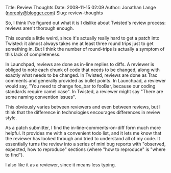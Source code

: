 Title: Review Thoughts
Date: 2008-11-15 02:09
Author: Jonathan Lange (noreply@blogger.com)
Slug: review-thoughts

So, I think I've figured out what it is I dislike about Twisted's review
process: reviews aren't thorough enough.  
  
This sounds a little weird, since it's actually <span>really hard</span>
to get a patch into Twisted: it almost always takes me at least three
round trips just to get something in. But I think the number of
round-trips is actually a symptom of this lack of completeness.  
  
In Launchpad, reviews are done as in-line replies to diffs. A reviewer
is obliged to note each chunk of code that needs to be changed, along
with exactly what needs to be changed. In Twisted, reviews are done as
Trac comments and generally provided as bullet points. In Launchpad, a
reviewer would say, "You need to change foo\_bar to fooBar, because our
coding standards require camel case". In Twisted, a reviewer might say
"There are some naming convention issues".  
  
This obviously varies between reviewers and even between reviews, but I
think that the difference in technologies encourages differences in
review style.  
  
As a patch submitter, I find the in-line-comments-on-diff form much more
helpful. It provides me with a convenient todo list, and it lets me know
that the reviewer has looked through and tried to understand all of my
code. It essentially turns the review into a series of mini bug reports
with "observed, expected, how to reproduce" sections (where "how to
reproduce" is "where to find").  
  
I also like it as a reviewer, since it means less typing.

